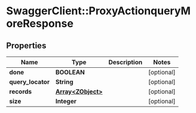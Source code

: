 # SwaggerClient::ProxyActionqueryMoreResponse

## Properties
Name | Type | Description | Notes
------------ | ------------- | ------------- | -------------
**done** | **BOOLEAN** |  | [optional] 
**query_locator** | **String** |  | [optional] 
**records** | [**Array&lt;ZObject&gt;**](ZObject.md) |  | [optional] 
**size** | **Integer** |  | [optional] 


